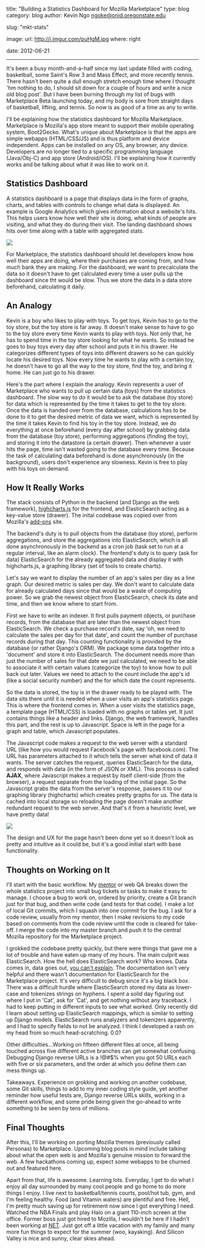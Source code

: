 title: "Building a Statistics Dashboard for Mozilla Marketplace"
type: blog
category: blog
author: Kevin Ngo <ngoke@onid.oregonstate.edu>

slug: "mkt-stats"

image:
    url: http://i.imgur.com/puHgM.jpg
    where: right

date: 2012-06-21

---

It's been a busy month-and-a-half since my last update filled with coding,
basketball, some Saint's Row 3 and Mass Effect, and more recently tennis.
There hasn't been quite a dull enough stretch enough time where I thought 'hm
nothing to do, I should sit down for a couple of hours and write a nice old blog
post'. But I have been burning through my list of bugs with Marketplace Beta
launching today, and my body is sore from straight days of basketball,
lifting, and tennis. So now is as good of a time as any to write.

I'll be explaining how the statistics dashboard for Mozilla Marketplace.
Marketplace is Mozilla's app store meant to support their mobile operating
system, Boot2Gecko. What's unique about Marketplace is that the apps are
simple webapps (HTML/CSS/JS) and is thus platform and device independent. Apps
can be installed on any OS, any browser, any device. Developers are no longer
tied to a specific programming language (Java/Obj-C) and app store
(Android/iOS). I'll be explaining how it currently works and be talking about
what it was like to work on it.

## Statistics Dashboard

A statistics dashboard is a page that displays data in the form of graphs,
charts, and tables with controls to change what data is displayed. An example
is Google Analytics which gives information about a website's hits. This helps
users know how well their site is doing, what kinds of people are visiting,
and what they do during their visit. The landing dashboard shows hits over
time along with a table with aggregated stats.

<img src="http://imgur.com/xJh8Z"/>

For Marketplace, the statistics dashboard should let developers know how well
their apps are doing, where their purchases are coming from, and how much bank
they are making. For the dashboard, we want to precalculate the data so it
doesn't have to get calculated every time a user pulls up the dashboard since
tht would be slow. Thus we store the data in a data store beforehand,
calculating it daily.

## An Analogy

Kevin is a boy who likes to play with toys. To get toys, Kevin has to go to
the toy store, but the toy store is far away. It doesn't make sense to have to
go to the toy store every time Kevin wants to play with toys. Not only that, he
has to spend time in the toy store looking for what he wants. So instead he
goes to buy toys every day after school and puts it in his drawer. He
categorizes different types of toys into different drawers so he can quickly
locate his desired toys. Now every time he wants to play with a certain toy,
he doesn't have to go all the way to the toy store, find the toy, and bring it
home. He can just go to his drawer.

Here's the part where I explain the analogy. Kevin represents a user of
Marketplace who wants to pull up certain data (toys) from the statistics
dashboard. The slow way to do it would be to ask the database (toy store) for
data which is represented by the time it takes to get to the toy store. Once
the data is handed over from the database, calculations has to be done to it
to get the desired metric of data we want, which is represented by the time it
takes Kevin to find his toy in the toy store. Instead, we do everything at
once beforehand (every day after school) by grabbing data from the database
(toy store), performing aggregations (finding the toy), and storing it into
the datastore (a certain drawer). Then whenever a user hits the page, time
isn't wasted going to the database every time. Because the task of calculating
data beforehand is done asynchronously (in the background), users don't
experience any slowness. Kevin is free to play with his toys on demand.

## How It Really Works

The stack consists of Python in the backend (and Django as the web framework),
[highcharts.js](http://highcharts.com) for the frontend, and ElasticSearch
acting as a key-value store (drawer). The inital codebase was copied over from
Mozilla's [add-ons](http://addons.mozilla.org) site.

The backend's duty is to pull objects from the database (toy store),
perform aggregations, and store the aggregations into ElasticSearch, which
is all done asynchronously in the backend as a cron job (task set to
run at a regular interval, like an alarm clock). The frontend's duty is to
query (ask for data) ElasticSearch for the already aggregated data and
display it with highcharts.js, a graphing library (set of tools to create
charts).

Let's say we want to display the number of an app's sales per day as a line
graph.  Our desired metric is sales per day. We don't want to calculate
data for already calculated days since that would be a waste of computing
power. So we grab the newest object from ElasticSearch, check its date and
time, and then we know where to start from.

First we have to write an indexer. It first pulls payment objects, or
purchase records, from the database that are later than the newest object
from ElasticSearch. We check a purchase record's date, say 'oh, we need to
calculate the sales per day for that date', and count the number of
purchase records during that day. This counting functionality is provided
by the database (or rather Django's ORM). We package some data together
into a 'document' and store it into ElasticSearch. The document needs more
than just the number of sales for that date we just calculated, we need to
be able to associate it with certain values (categorize the toy) to know
how to pull back out later. Values we need to attach to the count include
the app's id (like a social security number) and the for which date the
count represents.

So the data is stored, the toy is in the drawer ready to be played with.
The data sits there until it is needed when a user visits an app's
statistics page. This is where the frontend comes in. When a user visits
the statistics page, a template page (HTML/CSS) is loaded with no graphs or
tables yet. It just contains things like a header and links. Django, the
web framework, handles this part, and the rest is up to Javascript. Space
is left in the page for a graph and table, which Javascript populates.

The Javascript code makes a request to the web server with a standard URL
(like how you would request Facebook's page with facebook.com). The URL has
parameters attached to it which tells the server what kind of data it
wants. The server catches the request, queries ElasticSearch for the data,
and responds with data (in the form of JSON or XML). This process is called
**AJAX**, where Javascript makes a request by itself client-side (from the
browser), a request separate from the loading of the initial page. So the
Javascript grabs the data from the server's response, passes it to our
graphing library (highcharts) which creates pretty graphs for us. The data
is cached into local storage so reloading the page doesn't make another
redundant request to the web server. And that's it from a heuristic level,
we have pretty data!

<img src="http://i.imgur.com/4a1d4.png"/>

The design and UX for the page hasn't been done yet so it doesn't look as
pretty and intuitive as it could be, but it's a good initial start with
base functionality.

## Thoughts on Working on It

I'll start with the basic workflow. My [mentor](http://github.com/cvan) or
web QA breaks down the whole statistics project into small bug tickets or
tasks to make it easy to manage. I choose a bug to work on, ordered by
priority, create a Git branch just for that bug, and then write code (and
tests for that code). I make a lot of local Git commits, which I squash
into one commit for the bug. I ask for a code review, usually from my
mentor, then I make revisions to my code based on comments from the code
review until the code is cleared for take-off. I merge the code into my
master branch and push it to the central Mozilla repository for the
Marketplace project.

I grokked the codebase pretty quickly, but there were things that gave me a
lot of trouble and have eaten up many of my hours. The main culprit was
ElasticSearch. How the hell does ElasticSearch work? Who knows.  Data comes
in, data goes out, [you can't
explain](http://http://knowyourmeme.com/memes/bill-oreilly-you-cant-explain-that).
The documentation isn't very helpful and there wasn't documentation for
ElasticSearch for the Marketplace project. It's very difficult to debug
since it's a big black box. There was a difficult hurdle where
ElasticSearch stored my data as lower-case and tokenizes strings on
hyphens. I spent a solid day figuring out where I put in 'Cat', ask for
'Cat', and get nothing without any traceback. I had to keep putting in
different inputs to see what worked. Only recently did I learn about
setting up ElasticSearch mappings, which is similar to setting up Django
models. ElasticSearch runs analyzers and tokenizers apparently, and I had
to specify fields to not be analyzed. I think I developed a rash on my head
from so much head-scratching. 0.0?

Other difficulties...Working on fifteen different files at once, all being
touched across five different active branches can get somewhat confusing.
Debugging Django reverse URLs is a !@#$% when you got 50 URLs each with
five or six parameters, and the order at which you define them can mess
things up.

Takeaways. Experience on grokking and working on another codebase, some Git
skills, things to add to my inner coding style guide, yet another reminder how
useful tests are, Django reverse URLs skills, working in a different workflow,
and some pride being given the go-ahead to write something to be seen by tens
of millions.

## Final Thoughts

After this, I'll be working on porting Mozilla themes (previously called
Personas) to Marketplace. Upcoming blog posts in mind include talking about
what the open web is and Mozilla's genuine mission to forward the web. A few
hackathons coming up, expect some webapps to be churned out and featured here.

Apart from that, life is awesome. Learning lots. Everyday, I get to do what I
enjoy all day surrounded by many cool people and go home to do more things I
enjoy. I live next to basketball/tennis courts, pool/hot tub, gym, and I'm
feeling healthy. Food (and Vitamin waters) are plentiful and free. Hell, I'm
pretty much saving up for retirement now since I got everything I need. Watched
the NBA Finals and play Halo on a giant 110-inch screen at the office. Former
boss just got hired to Mozilla, I wouldn't be here if I hadn't been working at
[NET](http://ngokevin.com/blog/net). Just got off a little vacation with my
family and many more fun things to expect for the summer (woo, kayaking).  And
Silicon Valley is nice and sunny, clear skies ahead.
